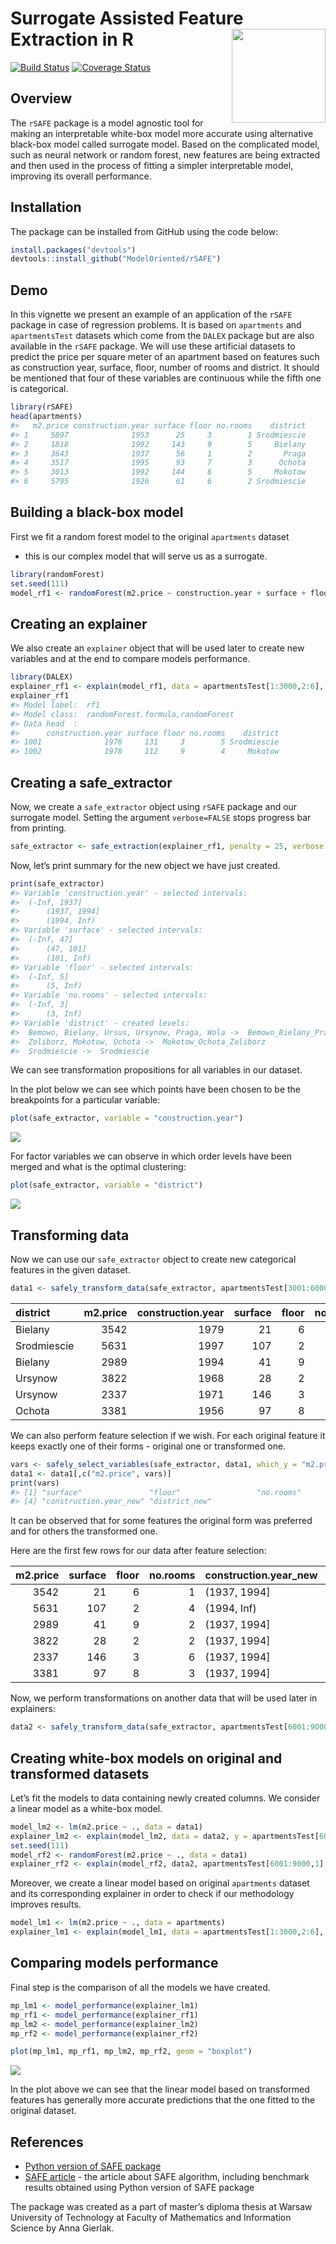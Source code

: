 
# Surrogate Assisted Feature Extraction in R <img src="man/figures/logo.png" align="right" width="150"/>

[![Build
Status](https://travis-ci.org/ModelOriented/rSAFE.svg?branch=master)](https://travis-ci.org/ModelOriented/rSAFE)
[![Coverage
Status](https://codecov.io/gh/ModelOriented/rSAFE/branch/master/graph/badge.svg)](https://codecov.io/gh/ModelOriented/rSAFE)

## Overview

The `rSAFE` package is a model agnostic tool for making an interpretable
white-box model more accurate using alternative black-box model called
surrogate model. Based on the complicated model, such as neural network
or random forest, new features are being extracted and then used in the
process of fitting a simpler interpretable model, improving its overall
performance.

## Installation

The package can be installed from GitHub using the code below:

``` r
install.packages("devtools")
devtools::install_github("ModelOriented/rSAFE")
```

## Demo

In this vignette we present an example of an application of the `rSAFE`
package in case of regression problems. It is based on `apartments` and
`apartmentsTest` datasets which come from the `DALEX` package but are
also available in the `rSAFE` package. We will use these artificial
datasets to predict the price per square meter of an apartment based on
features such as construction year, surface, floor, number of rooms and
district. It should be mentioned that four of these variables are
continuous while the fifth one is categorical.

``` r
library(rSAFE)
head(apartments)
#>   m2.price construction.year surface floor no.rooms    district
#> 1     5897              1953      25     3        1 Srodmiescie
#> 2     1818              1992     143     9        5     Bielany
#> 3     3643              1937      56     1        2       Praga
#> 4     3517              1995      93     7        3      Ochota
#> 5     3013              1992     144     6        5     Mokotow
#> 6     5795              1926      61     6        2 Srodmiescie
```

## Building a black-box model

First we fit a random forest model to the original `apartments` dataset
- this is our complex model that will serve us as a surrogate.

``` r
library(randomForest)
set.seed(111)
model_rf1 <- randomForest(m2.price ~ construction.year + surface + floor + no.rooms + district, data = apartments)
```

## Creating an explainer

We also create an `explainer` object that will be used later to create
new variables and at the end to compare models performance.

``` r
library(DALEX)
explainer_rf1 <- explain(model_rf1, data = apartmentsTest[1:3000,2:6], y = apartmentsTest[1:3000,1], label = "rf1", verbose = FALSE)
explainer_rf1
#> Model label:  rf1 
#> Model class:  randomForest.formula,randomForest 
#> Data head  :
#>      construction.year surface floor no.rooms    district
#> 1001              1976     131     3        5 Srodmiescie
#> 1002              1978     112     9        4     Mokotow
```

## Creating a safe\_extractor

Now, we create a `safe_extractor` object using `rSAFE` package and our
surrogate model. Setting the argument `verbose=FALSE` stops progress bar
from printing.

``` r
safe_extractor <- safe_extraction(explainer_rf1, penalty = 25, verbose = FALSE)
```

Now, let’s print summary for the new object we have just created.

``` r
print(safe_extractor)
#> Variable 'construction.year' - selected intervals:
#>  (-Inf, 1937]
#>      (1937, 1994]
#>      (1994, Inf)
#> Variable 'surface' - selected intervals:
#>  (-Inf, 47]
#>      (47, 101]
#>      (101, Inf)
#> Variable 'floor' - selected intervals:
#>  (-Inf, 5]
#>      (5, Inf)
#> Variable 'no.rooms' - selected intervals:
#>  (-Inf, 3]
#>      (3, Inf)
#> Variable 'district' - created levels:
#>  Bemowo, Bielany, Ursus, Ursynow, Praga, Wola ->  Bemowo_Bielany_Praga_Ursus_Ursynow_Wola 
#>  Zoliborz, Mokotow, Ochota ->  Mokotow_Ochota_Zoliborz 
#>  Srodmiescie ->  Srodmiescie
```

We can see transformation propositions for all variables in our dataset.

In the plot below we can see which points have been chosen to be the
breakpoints for a particular variable:

``` r
plot(safe_extractor, variable = "construction.year")
```

![](README_files/figure-gfm/unnamed-chunk-7-1.png)<!-- -->

For factor variables we can observe in which order levels have been
merged and what is the optimal clustering:

``` r
plot(safe_extractor, variable = "district")
```

![](README_files/figure-gfm/unnamed-chunk-8-1.png)<!-- -->

## Transforming data

Now we can use our `safe_extractor` object to create new categorical
features in the given dataset.

``` r
data1 <- safely_transform_data(safe_extractor, apartmentsTest[3001:6000,], verbose = FALSE)
```

| district    | m2.price | construction.year | surface | floor | no.rooms | construction.year\_new | surface\_new | floor\_new | no.rooms\_new | district\_new                                |
| :---------- | -------: | ----------------: | ------: | ----: | -------: | :--------------------- | :----------- | :--------- | :------------ | :------------------------------------------- |
| Bielany     |     3542 |              1979 |      21 |     6 |        1 | (1937, 1994\]          | (-Inf, 47\]  | (5, Inf)   | (-Inf, 3\]    | Bemowo\_Bielany\_Praga\_Ursus\_Ursynow\_Wola |
| Srodmiescie |     5631 |              1997 |     107 |     2 |        4 | (1994, Inf)            | (101, Inf)   | (-Inf, 5\] | (3, Inf)      | Srodmiescie                                  |
| Bielany     |     2989 |              1994 |      41 |     9 |        2 | (1937, 1994\]          | (-Inf, 47\]  | (5, Inf)   | (-Inf, 3\]    | Bemowo\_Bielany\_Praga\_Ursus\_Ursynow\_Wola |
| Ursynow     |     3822 |              1968 |      28 |     2 |        2 | (1937, 1994\]          | (-Inf, 47\]  | (-Inf, 5\] | (-Inf, 3\]    | Bemowo\_Bielany\_Praga\_Ursus\_Ursynow\_Wola |
| Ursynow     |     2337 |              1971 |     146 |     3 |        6 | (1937, 1994\]          | (101, Inf)   | (-Inf, 5\] | (3, Inf)      | Bemowo\_Bielany\_Praga\_Ursus\_Ursynow\_Wola |
| Ochota      |     3381 |              1956 |      97 |     8 |        3 | (1937, 1994\]          | (47, 101\]   | (5, Inf)   | (-Inf, 3\]    | Mokotow\_Ochota\_Zoliborz                    |

We can also perform feature selection if we wish. For each original
feature it keeps exactly one of their forms - original one or
transformed one.

``` r
vars <- safely_select_variables(safe_extractor, data1, which_y = "m2.price", verbose = FALSE)
data1 <- data1[,c("m2.price", vars)]
print(vars)
#> [1] "surface"               "floor"                 "no.rooms"             
#> [4] "construction.year_new" "district_new"
```

It can be observed that for some features the original form was
preferred and for others the transformed one.

Here are the first few rows for our data after feature selection:

| m2.price | surface | floor | no.rooms | construction.year\_new | district\_new                                |
| -------: | ------: | ----: | -------: | :--------------------- | :------------------------------------------- |
|     3542 |      21 |     6 |        1 | (1937, 1994\]          | Bemowo\_Bielany\_Praga\_Ursus\_Ursynow\_Wola |
|     5631 |     107 |     2 |        4 | (1994, Inf)            | Srodmiescie                                  |
|     2989 |      41 |     9 |        2 | (1937, 1994\]          | Bemowo\_Bielany\_Praga\_Ursus\_Ursynow\_Wola |
|     3822 |      28 |     2 |        2 | (1937, 1994\]          | Bemowo\_Bielany\_Praga\_Ursus\_Ursynow\_Wola |
|     2337 |     146 |     3 |        6 | (1937, 1994\]          | Bemowo\_Bielany\_Praga\_Ursus\_Ursynow\_Wola |
|     3381 |      97 |     8 |        3 | (1937, 1994\]          | Mokotow\_Ochota\_Zoliborz                    |

Now, we perform transformations on another data that will be used later
in explainers:

``` r
data2 <- safely_transform_data(safe_extractor, apartmentsTest[6001:9000,], verbose = FALSE)[,c("m2.price", vars)]
```

## Creating white-box models on original and transformed datasets

Let’s fit the models to data containing newly created columns. We
consider a linear model as a white-box model.

``` r
model_lm2 <- lm(m2.price ~ ., data = data1)
explainer_lm2 <- explain(model_lm2, data = data2, y = apartmentsTest[6001:9000,1], label = "lm2", verbose = FALSE)
set.seed(111)
model_rf2 <- randomForest(m2.price ~ ., data = data1)
explainer_rf2 <- explain(model_rf2, data2, apartmentsTest[6001:9000,1], label = "rf2", verbose = FALSE)
```

Moreover, we create a linear model based on original `apartments`
dataset and its corresponding explainer in order to check if our
methodology improves results.

``` r
model_lm1 <- lm(m2.price ~ ., data = apartments)
explainer_lm1 <- explain(model_lm1, data = apartmentsTest[1:3000,2:6], y = apartmentsTest[1:3000,1], label = "lm1", verbose = FALSE)
```

## Comparing models performance

Final step is the comparison of all the models we have created.

``` r
mp_lm1 <- model_performance(explainer_lm1)
mp_rf1 <- model_performance(explainer_rf1)
mp_lm2 <- model_performance(explainer_lm2)
mp_rf2 <- model_performance(explainer_rf2)
```

``` r
plot(mp_lm1, mp_rf1, mp_lm2, mp_rf2, geom = "boxplot")
```

![](README_files/figure-gfm/unnamed-chunk-17-1.png)<!-- -->

In the plot above we can see that the linear model based on transformed
features has generally more accurate predictions that the one fitted to
the original dataset.

## References

  - [Python version of SAFE
    package](https://github.com/ModelOriented/SAFE)
  - [SAFE article](https://arxiv.org/abs/1902.11035) - the article about
    SAFE algorithm, including benchmark results obtained using Python
    version of SAFE package

The package was created as a part of master’s diploma thesis at Warsaw
University of Technology at Faculty of Mathematics and Information
Science by Anna Gierlak.
